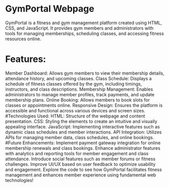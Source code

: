 # GymPortal Webpage
GymPortal is a fitness and gym management platform created using HTML, CSS, and JavaScript. It provides gym members and administrators with tools for managing memberships, scheduling classes, and accessing fitness resources online.

# Features:
Member Dashboard: Allows gym members to view their membership details, attendance history, and upcoming classes.
Class Schedule: Displays a schedule of fitness classes offered by the gym, including timings, instructors, and class descriptions.
Membership Management: Enables administrators to manage member profiles, track payments, and update membership plans.
Online Booking: Allows members to book slots for classes or appointments online.
Responsive Design: Ensures the platform is accessible and functional across various devices and screen sizes.
#Technologies Used:
HTML: Structure of the webpage and content presentation.
CSS: Styling the elements to create an intuitive and visually appealing interface.
JavaScript: Implementing interactive features such as dynamic class schedules and member interactions.
API Integration: Utilizes APIs for managing member data, class schedules, and online bookings.
#Future Enhancements:
Implement payment gateway integration for online membership renewals and class bookings.
Enhance administrator features with analytics and reporting tools for member engagement and class attendance.
Introduce social features such as member forums or fitness challenges.
Improve UI/UX based on user feedback to optimize usability and engagement.
Explore the code to see how GymPortal facilitates fitness management and enhances member experience using fundamental web technologies!
